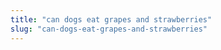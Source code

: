```yaml
---
title: "can dogs eat grapes and strawberries"
slug: "can-dogs-eat-grapes-and-strawberries"
---
```


